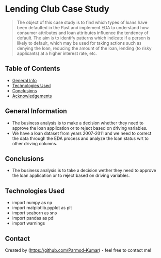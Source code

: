 # Lending Club Case Study
> The object of this case study is to find which types of loans have been defaulted in the Past and 
implement EDA to understand how consumer attributes and loan attributes influence the 
tendency of default. The aim is to identify patterns which indicate if a person is likely to default, 
which may be used for taking actions such as denying the loan, reducing the amount of the loan, 
lending (to risky applicants) at a higher interest rate, etc.


## Table of Contents
* [General Info](#general-information)
* [Technologies Used](#technologies-used)
* [Conclusions](#conclusions)
* [Acknowledgements](#acknowledgements)

<!-- You can include any other section that is pertinent to your problem -->

## General Information
- The business analysis is to make a decision whether they need to approve the loan application or to reject
  based on driving variables.
- We have a loan dataset from years 2007-2011 and we need to correct the data through the EDA process and 
  analyze the loan status wrt to other driving columns.

<!-- You don't have to answer all the questions - just the ones relevant to your project. -->

## Conclusions
- The business analysis is to take a decision wether they need to approve the loan application or to reject
  based on driving variables.

<!-- You don't have to answer all the questions - just the ones relevant to your project. -->

## Technologies Used
- import numpy as np
- import matplotlib.pyplot as plt
- import seaborn as sns
- import pandas as pd
- import warnings

<!-- As the libraries versions keep on changing, it is recommended to mention the version of library used in this project -->

## Contact
Created by (https://github.com/Parmod-Kumar) - feel free to contact me!
